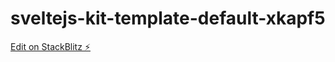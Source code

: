 # sveltejs-kit-template-default-xkapf5

[Edit on StackBlitz ⚡️](https://stackblitz.com/edit/sveltejs-kit-template-default-xkapf5)